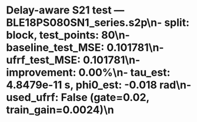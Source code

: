 # Delay-aware S21 test — BLE18PS080SN1_series.s2p\n- split: block, test_points: 80\n- baseline_test_MSE: 0.101781\n- ufrf_test_MSE: 0.101781\n- improvement: 0.00%\n- tau_est: 4.8479e-11 s, phi0_est: -0.018 rad\n- used_ufrf: False (gate=0.02, train_gain=0.0024)\n
